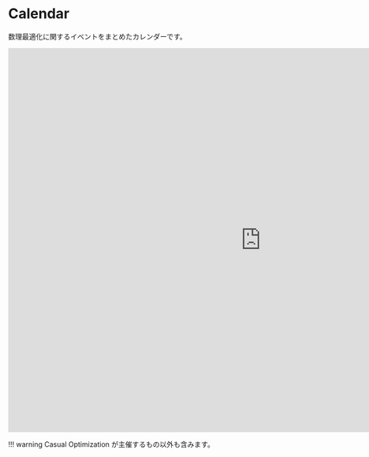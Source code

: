 # Calendar

数理最適化に関するイベントをまとめたカレンダーです。

<iframe src="https://calendar.google.com/calendar/embed?height=780&wkst=1&bgcolor=%23ffffff&ctz=Asia%2FTokyo&showTabs=1&showCalendars=0&showPrint=0&showNav=1&showTitle=1&title&src=NzQ0N2JjNmQ0NTNjZTg4YzQ3OWJlYjk3NjgyOTc0MTk2MzQ0YmEwOGM0ZDZjMTNlMzUyNWIzN2UxNjI1NzA3M0Bncm91cC5jYWxlbmRhci5nb29nbGUuY29t&color=%23A79B8E" style="border-width:0" width="1024" height="780" frameborder="0" scrolling="no"></iframe>

!!! warning
    Casual Optimization が主催するもの以外も含みます。
